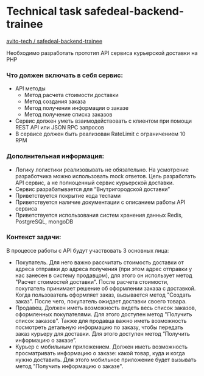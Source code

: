 # Technical task safedeal-backend-trainee
<a href="https://github.com/avito-tech/safedeal-backend-trainee">avito-tech / safedeal-backend-trainee</a>


<p>Необходимо разработать прототип API сервиса курьерской доставки на PHP</p>

<h3>Что должен включать в себя сервис:</h3>

<ul>
	<li>API методы
	<ul>
		<li>Метод расчета стоимости доставки</li>
		<li>Метод создания заказа</li>
		<li>Метод получения информации о заказе</li>
		<li>Метод получение списка заказов</li>
	</ul>
	</li>
	<li>Сервис должен уметь взаимодействовать с клиентом при помощи REST API или JSON RPC запросов</li>
	<li>В сервисе должен быть реализован RateLimit с ограничением 10 RPM</li>
</ul>

<h3>Дополнительная информация:</h3>

<ul>
	<li>Логику логистики реализовывать не обязательно. На усмотрение разработчика можно использовать mock ответов. Цель разработать API сервис, а не полноценный сервис курьерской доставки.</li>
	<li>Сервис разрабатывается для “Внутригородской доставки”</li>
	<li>Приветствуется покрытие кода тестами</li>
	<li>Приветствуется наличие документации с описанием работы API сервиса</li>
	<li>Приветствуется использования систем хранения данных Redis, PostgreSQL, mongoDB</li>
</ul>

<h3>Контекст задачи:</h3>

<p>В процессе работы с API будут участвовать 3 основных лица:</p>

<ul>
	<li>Покупатель. Для него важно рассчитать стоимость доставки от адреса отправки до адреса получения (при этом адрес отправки у нас занесен в систему продавцом), для этого он использует метод "Расчет стоимостей доставки". После расчета стоимости, покупатель принимает решение об оформлении заказа с доставкой. Когда пользователь оформляет заказ, вызывается метод "Создать заказ". После чего, покупатель ожидает доставки своего товара.</li>
	<li>Продавец. Должен иметь возможность видеть весь список заказов, оформленных покупателями. Для этого доступен метод "Получить список заказов". Также для продавца важно иметь возможность посмотреть детальную информацию по заказу, чтобы передать заказ курьеру для доставки. Для этого доступен метод “Получить информацию о заказе”.</li>
	<li>Курьер с мобильным приложением. Должен иметь возможность просматривать информацию о заказе: какой товар, куда и когда нужно доставить. Для этого мобильное приложение будет вызывать метод "Получить информацию о заказе".</li>
</ul>
